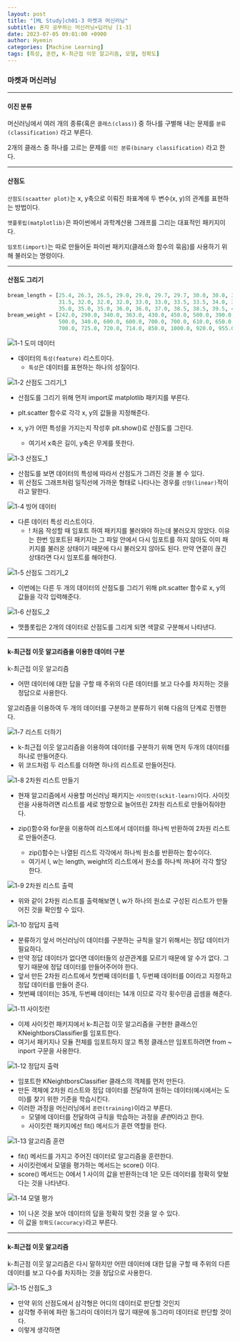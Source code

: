 ```yaml
---
layout: post
title: "[ML Study]ch01-3 마켓과 머신러닝"
subtitle: 혼자 공부하는 머신러닝+딥러닝 [1-3]
date: 2023-07-05 09:01:00 +0900
author: Hyemin
categories: [Machine Learning]
tags: [특성, 훈련, K-최근접 이웃 알고리즘, 모델, 정확도]
---
```


### 마켓과 머신러닝
------------------
#### 이진 분류
머신러닝에서 여러 개의 종류(혹은 `클래스(class)`) 중 하나를 구별해 내는 문제를 `분류(classification)` 라고 부른다.

2개의 클래스 중 하나를 고르는 문제를 `이진 분류(binary classification)` 라고 한다.

-------------------
#### 산점도
`산점도(scaatter plot)`는 x, y축으로 이뤄진 좌표계에 두 변수(x, y)의 관계를 표현하는 방법이다.

`맷플롯립(matplotlib)`은 파이썬에서 과학계산용 그래프를 그리는 대표적인 패키지이다.

`임포트(import)`는 따로 만들어둔 파이썬 패키지(클래스와 함수의 묶음)를 사용하기 위해 불러오는 명령이다.

-------------------    
#### 산점도 그리기
```python
bream_length = [25.4, 26.3, 26.5, 29.0, 29.0, 29.7, 29.7, 30.0, 30.0, 30.7, 31.0, 31.0, 
                31.5, 32.0, 32.0, 32.0, 33.0, 33.0, 33.5, 33.5, 34.0, 34.0, 34.5, 35.0, 
                35.0, 35.0, 35.0, 36.0, 36.0, 37.0, 38.5, 38.5, 39.5, 41.0, 41.0]
bream_weight = [242.0, 290.0, 340.0, 363.0, 430.0, 450.0, 500.0, 390.0, 450.0, 500.0, 475.0, 500.0, 
                500.0, 340.0, 600.0, 600.0, 700.0, 700.0, 610.0, 650.0, 575.0, 685.0, 620.0, 680.0, 
                700.0, 725.0, 720.0, 714.0, 850.0, 1000.0, 920.0, 955.0, 925.0, 975.0, 950.0]
```
![1-1 도미 데이터](/assets/images/post/2023-07-06-%5B1-3%5D/1-3-(1)%20%EB%8F%84%EB%AF%B8%20%EA%B8%B8%EC%9D%B4.png)

- 데이터의 `특성(feature)` 리스트이다.
    - `특성`은 데이터를 표현하는 하나의 성질이다. 

![1-2 산점도 그리기_1](/assets/images/post/2023-07-06-%5B1-3%5D/1-3-(2)%20%EC%82%B0%EC%A0%90%EB%8F%84%20%EA%B7%B8%EB%A6%AC%EA%B8%B0.png)

- 산점도를 그리기 위해 먼저 import로 matplotlib 패키지를 부른다. 

- plt.scatter 함수로 각각 x, y의 값들을 지정해준다.

- x, y가 어떤 특성을 가지는지 작성후 plt.show()로 산점도를 그린다.
    - 여기서 x축은 길이, y축은 무게를 뜻한다.

![1-3 산점도_1](/assets/images/post/2023-07-06-%5B1-3%5D/1-3-(3)%20%EC%82%B0%EC%A0%90%EB%8F%84_1.png)

- 산점도를 보면 데이터의 특성에 따라서 산점도가 그려진 것을 볼 수 있다.
- 위 산점도 그래프처럼 일직선에 가까운 형태로 나타나는 경우를 `선형(linear)`적이라고 말한다. 

![1-4 빙어 데이터](/assets/images/post/2023-07-06-%5B1-3%5D/1-3-(4)%20%EB%B9%99%EC%96%B4%20%EB%8D%B0%EC%9D%B4%ED%84%B0.png)

- 다른 데이터 특성 리스트이다.
    - ! 처음 작성할 때 임포트 하여 패키지를 불러와야 하는데 불러오지 않았다. 이유는 한번 임포트된 패키지는 그 파일 안에서 다시 임포트를 하지 않아도 이미 패키지를 불러온 상태이기 때문에 다시 불러오지 않아도 된다. 만약 연결이 끊긴 상태라면 다시 임포트를 해야한다.

![1-5 산점도 그리기_2](/assets/images/post/2023-07-06-%5B1-3%5D/1-3-(5)%20%EC%82%B0%EC%A0%90%EB%8F%84%20%EA%B7%B8%EB%A6%AC%EA%B8%B0_2.png)

- 이번에는 다른 두 개의 데이터의 산점도를 그리기 위해 plt.scatter 함수로 x, y의 값들을 각각 입력해준다.


![1-6 산점도_2](/assets/images/post/2023-07-06-%5B1-3%5D/1-3-(6)%20%EC%82%B0%EC%A0%90%EB%8F%84_2.png)

- 맷플롯립은 2개의 데이터로 산점도를 그리게 되면 색깔로 구분해서 나타낸다.

-------------------
#### k-최근접 이웃 알고리즘을 이용한 데이터 구분

k-최근접 이웃 알고리즘
- 어떤 데이터에 대한 답을 구할 때 주위의 다른 데이터를 보고 다수를 차지하는 것을 정답으로 사용한다.

알고리즘을 이용하여 두 개의 데이터를 구분하고 분류하기 위해 다음의 단계로 진행한다.

![1-7 리스트 더하기](/assets/images/post/2023-07-06-%5B1-3%5D/1-3-(7)%20%EB%A6%AC%EC%8A%A4%ED%8A%B8%20%EB%8D%94%ED%95%98%EA%B8%B0.png)

- k-최근접 이웃 알고리즘을 이용하여 데이터를 구분하기 위해 먼저 두개의 데이터를 하나로 만들어준다.
- 위 코드처럼 두 리스트를 더하면 하나의 리스트로 만들어진다.

![1-8 2차원 리스트 만들기](/assets/images/post/2023-07-06-%5B1-3%5D/1-3-(8)%202%EC%B0%A8%EC%9B%90%20%EB%A6%AC%EC%8A%A4%ED%8A%B8%20%EB%A7%8C%EB%93%A4%EA%B8%B0.png)

- 현재 알고리즘에서 사용할 머신러닝 패키지는 `사이킷런(sckit-learn)`이다. 사이킷런을 사용하려면 리스트를 세로 방향으로 늘어뜨린 2차원 리스트로 만들어줘야한다.

- zip()함수와 for문을 이용하여 리스트에서 데이터를 하나씩 반환하여 2차원 리스트로 만들어준다.
    - zip()함수는 나열된 리스트 각각에서 하나씩 원소를 반환하는 함수이다.
    - 여기서 l, w는 length, weight의 리스트에서 원소를 하나씩 꺼내어 각각 할당한다.

![1-9 2차원 리스트 출력](/assets/images/post/2023-07-06-%5B1-3%5D/1-3-(9)%202%EC%B0%A8%EC%9B%90%20%EB%A6%AC%EC%8A%A4%ED%8A%B8%20%EC%B6%9C%EB%A0%A5%EB%AC%BC.png)

- 위와 같이 2차원 리스트를 출력해보면 l, w가 하나의 원소로 구성된 리스트가 만들어진 것을 확인할 수 있다.

![1-10 정답지 출력](/assets/images/post/2023-07-06-%5B1-3%5D/1-3-(10)%20%EC%A0%95%EB%8B%B5%EC%A7%80%20%EB%A7%8C%EB%93%A4%EA%B8%B0.png)

- 분류하기 앞서 머신러닝이 데이터를 구분하는 규칙을 알기 위해서는 정답 데이터가 필요하다.
- 만약 정답 데이터가 없다면 데이터들의 상관관계를 모르기 때문에 알 수가 없다. 그렇기 때문에 정답 데이터를 만들어주어야 한다.
- 앞서 만든 2차원 리스트에서 첫번째 데이터를 1, 두번째 데이터를 0이라고 지정하고 정답 데이터를 만들어 준다. 
- 첫번째 데이터는 35개, 두번째 데이터는 14개 이므로 각각 횟수민큼 곱셈을 해준다.

![1-11 사이킷런](/assets/images/post/2023-07-06-%5B1-3%5D/1-3-(11)%20%EC%82%AC%EC%9D%B4%ED%82%B7%EB%9F%B0%20%ED%8C%A8%ED%82%A4%EC%A7%80%20%EB%B6%88%EB%9F%AC%EC%98%A4%EA%B8%B0.png)

- 이제 사이킷런 패키지에서 k-최근접 이웃 알고리즘을 구현한 클래스인 KNeightborsClassifier를 임포트한다.
- 여기서 패키지나 모듈 전체를 임포트하지 않고 특정 클래스만 임포트하려면 from ~ inport 구문을 사용한다.

![1-12 정답지 출력](/assets/images/post/2023-07-06-%5B1-3%5D/1-3-(12)%20%EC%9E%84%ED%8F%AC%ED%8A%B8%ED%95%9C%20%ED%81%B4%EB%9E%98%EC%8A%A4%20%EA%B0%9D%EC%B2%B4%20%EB%A7%8C%EB%93%A4%EA%B8%B0.png)

- 임포트한 KNeightborsClassifier 클래스의 객체를 먼저 만든다.
- 만든 객체에 2차원 리스트와 정답 데이터를 전달하여 원하는 데이터(예시에서는 도미)를 찾기 위한 기준을 학습시킨다.
- 이러한 과정을 머신러닝에서 `훈련(training)`이라고 부른다.
    - 모델에 데이터를 전달하여 규칙을 학습하는 과정을 *훈련*이라고 한다.
    - 사이킷런 패키지에선 fit() 메서드가 훈련 역할을 한다.

![1-13 알고리즘 훈련](/assets/images/post/2023-07-06-%5B1-3%5D/1-3-(13)%20%EC%A3%BC%EC%96%B4%EC%A7%84%20%EB%8D%B0%EC%9D%B4%ED%84%B0%EB%A1%9C%20%EC%95%8C%EA%B3%A0%EB%A6%AC%EC%A6%98%20%ED%9B%88%EB%A0%A8.png)
- fit() 메서드를 가지고 주어진 데이터로 알고리즘을 훈련한다.
- 사이킷런에서 모델을 평가하는 메서드는 score() 이다.
- score() 메서드는 0에서 1 사이의 값을 반환하는데 1은 모든 데이터를 정확히 맞혔다는 것을 나타낸다.

![1-14 모델 평가](/assets/images/post/2023-07-06-%5B1-3%5D/1-3-(14)%20%ED%9B%88%EB%A0%A8%EB%90%9C%20%EB%AA%A8%EB%8D%B8%20%ED%8F%89%EA%B0%80.png)
- 1이 나온 것을 보아 데이터의 답을 정확히 맞힌 것을 알 수 있다.
- 이 값을 `정확도(accuracy)`라고 부른다.

-------------------
#### k-최근접 이웃 알고리즘

k-최근점 이웃 알고리즘은 다시 말하지만 어떤 데이터에 대한 답을 구할 때 주위의 다른 데이터를 보고 다수를 차지하는 것을 정답으로 사용한다.

![1-15 산점도_3](/assets/images/post/2023-07-06-%5B1-3%5D/1-3-(15)%20k-%EC%B5%9C%EA%B7%BC%EC%A0%91%20%EC%9D%B4%EC%9B%83%EC%95%8C%EA%B3%A0%EB%A6%AC%EC%A6%98%20%EC%82%B0%EC%A0%90%EB%8F%84.png)

- 만약 위의 산점도에서 삼각형은 어디의 데이터로 판단할 것인지 
- 삼각형 주위에 파란 동그라미 데이터가 많기 때문에 동그라미 데이터로 판단할 것이다.
- 이렇게 생각하면 













